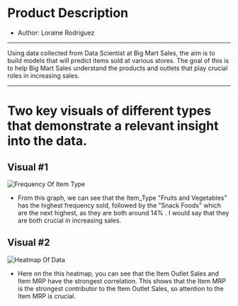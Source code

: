 # Product Description

- Author: Loraine Rodriguez

___

Using data collected from Data Scientist at Big Mart Sales, the aim is to build models that will predict items sold at various stores. The goal of this is to help Big Mart Sales understand the products and outlets that play crucial roles in increasing sales.

___

# Two key visuals of different types that demonstrate a relevant insight into the data.

## Visual #1
![Frequency Of Item Type](https://github.com/lrnrdr/Prediction-of-Product-Sales/assets/138408700/98c91427-e395-4a8b-922e-831d2b8edcea)

- From this graph, we can see that the Item_Type "Fruits and Vegetables" has the highest frequency sold, followed by the "Snack Foods" which are the next highest, as they are both around 14% .  I would say that they are both crucial in increasing sales.

  
## Visual #2

![Heatmap Of Data](https://github.com/lrnrdr/Prediction-of-Product-Sales/assets/138408700/2c7c1948-1817-4792-8052-984c7d9662cd)


- Here on the this heatmap, you can see that the Item Outlet Sales and Item MRP have the strongest correlation.  This shows that the Item MRP is the strongest contributor to the Item Outlet Sales, so attention to the Item MRP is crucial. 

